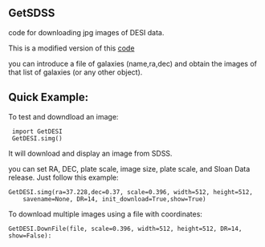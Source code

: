
## GetSDSS

code for downloading jpg images of DESI data.

This is a modified version of this [code](https://github.com/rkeisler/sdss_jpg)

you can introduce a file of galaxies (name,ra,dec) and obtain the images
of that list of galaxies (or any other object).


## Quick Example:

To test and downdload an image:
```
 import GetDESI
 GetDESI.simg()
```
It will download and display an image from SDSS.

you can set RA, DEC, plate scale, image size, plate scale,
and Sloan Data release. Just follow this example:

```
GetDESI.simg(ra=37.228,dec=0.37, scale=0.396, width=512, height=512,
    savename=None, DR=14, init_download=True,show=True)
```

To download multiple images using a file with coordinates:
```
GetDESI.DownFile(file, scale=0.396, width=512, height=512, DR=14, show=False):
```
